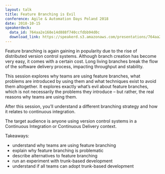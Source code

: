 ```yaml
---
layout: talk
title: Feature Branching is Evil
conference: Agile & Automation Days Poland 2018
date: 2018-10-15
speakerdeck:
  data_id: 764aa2e168e14d888f740ccfdbb94d0c
  download_link: https://speakerd.s3.amazonaws.com/presentations/764aa2e168e14d888f740ccfdbb94d0c/2018_AADays_Poland_-_Feature_Branching_considered_Evil.pdf
---
```

Feature branching is again gaining in popularity due to the rise of distributed version control systems. Although branch creation has become very easy, it comes with a certain cost. Long living branches break the flow of the software delivery process, impacting throughput and stability.

This session explores why teams are using feature branches, what problems are introduced by using them and what techniques exist to avoid them altogether. It explores exactly what’s evil about feature branches, which is not necessarily the problems they introduce – but rather, the real reasons why teams are using them.

After this session, you’ll understand a different branching strategy and how it relates to continuous integration.

The target audience is anyone using version control systems in a Continuous Integration or Continuous Delivery context.

Takeaways:
- understand why teams are using feature branching
- explain why feature branching is problematic
- describe alternatives to feature branching
- run an experiment with trunk-based development
- understand if all teams can adopt trunk-based development

